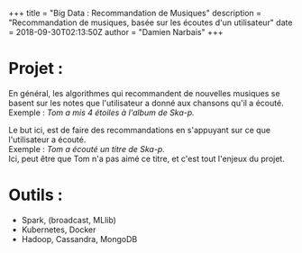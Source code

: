 +++
title = "Big Data : Recommandation de Musiques"
description = "Recommandation de musiques, basée sur les écoutes d'un utilisateur"
date = 2018-09-30T02:13:50Z
author = "Damien Narbais"
+++
# Projet :

En général, les algorithmes qui recommandent de nouvelles musiques se basent sur les notes que l'utilisateur a donné aux chansons qu'il a écouté.  
Exemple : *Tom a mis 4 étoiles à l'album de Ska-p.*

Le but ici, est de faire des recommandations en s'appuyant sur ce que l'utilisateur a écouté.  
Exemple : *Tom a écouté un titre de Ska-p.*  
Ici, peut être que Tom n'a pas aimé ce titre, et c'est tout l'enjeux du projet.


# Outils :

- Spark, (broadcast, MLlib)
- Kubernetes, Docker
- Hadoop, Cassandra, MongoDB
